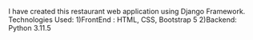 I have created this restaurant web application using Django Framework.
Technologies Used: 
  1)FrontEnd : HTML, CSS, Bootstrap 5
  2)Backend: Python 3.11.5



